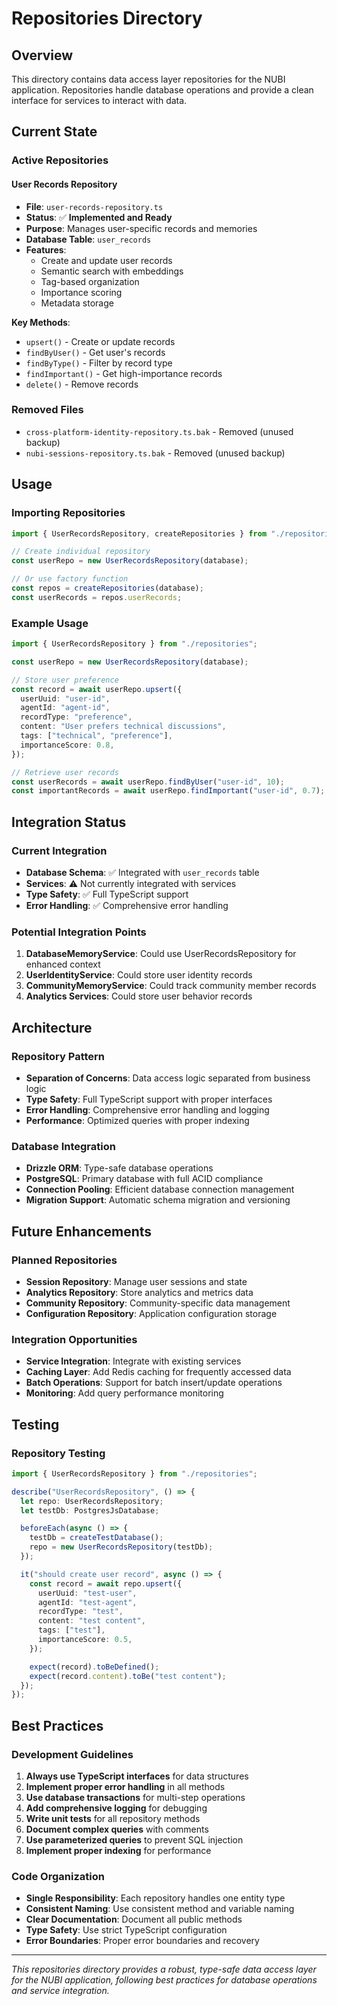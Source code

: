 # Repositories Directory

## Overview

This directory contains data access layer repositories for the NUBI application. Repositories handle database operations and provide a clean interface for services to interact with data.

## Current State

### Active Repositories

#### User Records Repository

- **File**: `user-records-repository.ts`
- **Status**: ✅ **Implemented and Ready**
- **Purpose**: Manages user-specific records and memories
- **Database Table**: `user_records`
- **Features**:
  - Create and update user records
  - Semantic search with embeddings
  - Tag-based organization
  - Importance scoring
  - Metadata storage

**Key Methods**:

- `upsert()` - Create or update records
- `findByUser()` - Get user's records
- `findByType()` - Filter by record type
- `findImportant()` - Get high-importance records
- `delete()` - Remove records

### Removed Files

- `cross-platform-identity-repository.ts.bak` - Removed (unused backup)
- `nubi-sessions-repository.ts.bak` - Removed (unused backup)

## Usage

### Importing Repositories

```typescript
import { UserRecordsRepository, createRepositories } from "./repositories";

// Create individual repository
const userRepo = new UserRecordsRepository(database);

// Or use factory function
const repos = createRepositories(database);
const userRecords = repos.userRecords;
```

### Example Usage

```typescript
import { UserRecordsRepository } from "./repositories";

const userRepo = new UserRecordsRepository(database);

// Store user preference
const record = await userRepo.upsert({
  userUuid: "user-id",
  agentId: "agent-id",
  recordType: "preference",
  content: "User prefers technical discussions",
  tags: ["technical", "preference"],
  importanceScore: 0.8,
});

// Retrieve user records
const userRecords = await userRepo.findByUser("user-id", 10);
const importantRecords = await userRepo.findImportant("user-id", 0.7);
```

## Integration Status

### Current Integration

- **Database Schema**: ✅ Integrated with `user_records` table
- **Services**: ⚠️ Not currently integrated with services
- **Type Safety**: ✅ Full TypeScript support
- **Error Handling**: ✅ Comprehensive error handling

### Potential Integration Points

1. **DatabaseMemoryService**: Could use UserRecordsRepository for enhanced context
2. **UserIdentityService**: Could store user identity records
3. **CommunityMemoryService**: Could track community member records
4. **Analytics Services**: Could store user behavior records

## Architecture

### Repository Pattern

- **Separation of Concerns**: Data access logic separated from business logic
- **Type Safety**: Full TypeScript support with proper interfaces
- **Error Handling**: Comprehensive error handling and logging
- **Performance**: Optimized queries with proper indexing

### Database Integration

- **Drizzle ORM**: Type-safe database operations
- **PostgreSQL**: Primary database with full ACID compliance
- **Connection Pooling**: Efficient database connection management
- **Migration Support**: Automatic schema migration and versioning

## Future Enhancements

### Planned Repositories

- **Session Repository**: Manage user sessions and state
- **Analytics Repository**: Store analytics and metrics data
- **Community Repository**: Community-specific data management
- **Configuration Repository**: Application configuration storage

### Integration Opportunities

- **Service Integration**: Integrate with existing services
- **Caching Layer**: Add Redis caching for frequently accessed data
- **Batch Operations**: Support for batch insert/update operations
- **Monitoring**: Add query performance monitoring

## Testing

### Repository Testing

```typescript
import { UserRecordsRepository } from "./repositories";

describe("UserRecordsRepository", () => {
  let repo: UserRecordsRepository;
  let testDb: PostgresJsDatabase;

  beforeEach(async () => {
    testDb = createTestDatabase();
    repo = new UserRecordsRepository(testDb);
  });

  it("should create user record", async () => {
    const record = await repo.upsert({
      userUuid: "test-user",
      agentId: "test-agent",
      recordType: "test",
      content: "test content",
      tags: ["test"],
      importanceScore: 0.5,
    });

    expect(record).toBeDefined();
    expect(record.content).toBe("test content");
  });
});
```

## Best Practices

### Development Guidelines

1. **Always use TypeScript interfaces** for data structures
2. **Implement proper error handling** in all methods
3. **Use database transactions** for multi-step operations
4. **Add comprehensive logging** for debugging
5. **Write unit tests** for all repository methods
6. **Document complex queries** with comments
7. **Use parameterized queries** to prevent SQL injection
8. **Implement proper indexing** for performance

### Code Organization

- **Single Responsibility**: Each repository handles one entity type
- **Consistent Naming**: Use consistent method and variable naming
- **Clear Documentation**: Document all public methods
- **Type Safety**: Use strict TypeScript configuration
- **Error Boundaries**: Proper error boundaries and recovery

---

_This repositories directory provides a robust, type-safe data access layer for the NUBI application, following best practices for database operations and service integration._
